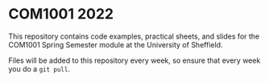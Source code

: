 # COM1001 2022

This repository contains code examples, practical sheets, and slides for the COM1001 Spring Semester module at the University of Sheffield.

Files will be added to this repository every week, so ensure that every week you do a `git pull`.